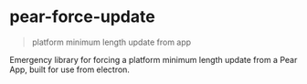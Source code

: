 # pear-force-update

> platform minimum length update from app

Emergency library for forcing a platform minimum length update from a Pear App, built for use from electron.